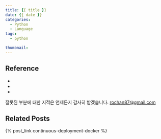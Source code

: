 ```yaml
---
title: {{ title }}
date: {{ date }}
categories:
  - Python
  - Language
tags:
  - python

thumbnail:  
---
```





## Reference
*
*
*

잘못된 부분에 대한 지적은 언제든지 감사히 받겠습니다.
[rochan87@gmail.com](rochan87@gmail.com)

## Related Posts
{% post_link continuous-deployment-docker %}
<br/>
